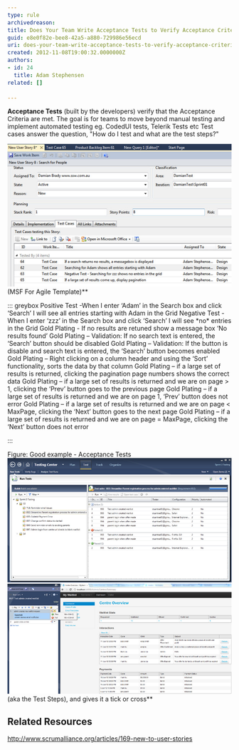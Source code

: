 ```yaml
---
type: rule
archivedreason: 
title: Does Your Team Write Acceptance Tests to Verify Acceptance Criteria?
guid: e8e0f82e-bee8-42a5-a880-729986e56ecd
uri: does-your-team-write-acceptance-tests-to-verify-acceptance-criteria
created: 2012-11-08T19:00:32.0000000Z
authors:
- id: 24
  title: Adam Stephensen
related: []

---
```


**Acceptance Tests** (built by the developers) verify that the Acceptance Criteria are met.
 The goal is for teams to move beyond manual testing and implement automated testing 
 eg. CodedUI tests, Telerik Tests etc
  Test cases answer the question, "How do I test and what are the test steps?"

<!--endintro-->

![Test Cases in a User Story](acceptance-criteria-test-cases.jpg)(MSF For Agile Template)** 


::: greybox
Positive Test -When I enter ‘Adam’ in the Search box and click ‘Search’ I will see all entries starting with Adam in the Grid
 Negative Test - When I enter ‘zzz’ in the Search box and click ‘Search’ I will see \*no\* entries in the Grid
 Gold Plating - If no results are retuned show a message box ‘No results found’
 Gold Plating – Validation: If no search text is entered, the ‘Search’ button should be disabled
 Gold Plating – Validation: If the button is disable and search text is entered, the ‘Search’ button becomes enabled
 Gold Plating – Right clicking on a column header and using the ‘Sort’ functionality, sorts the data by that column
 Gold Plating – if a large set of results is returned, clicking the pagination page numbers shows the correct data
 Gold Plating – if a large set of results is returned and we are on page > 1, clicking the ‘Prev’ button goes to the previous page
 Gold Plating – if a large set of results is returned and we are on page 1, ‘Prev’ button does not error
 Gold Plating – if a large set of results is returned and we are on page < MaxPage, clicking the ‘Next’ button goes to the next page
 Gold Plating – if a large set of results is returned and we are on page = MaxPage, clicking the ‘Next’ button does not error


:::

 Figure: Good example - Acceptance Tests
![The tester sees the Test Cases in Test Manager](test-cases.jpg)
![The tester follows each instruction](test-steps.jpg)(aka the Test Steps), and gives it a tick or cross** 
## Related Resources

http://www.scrumalliance.org/articles/169-new-to-user-stories
